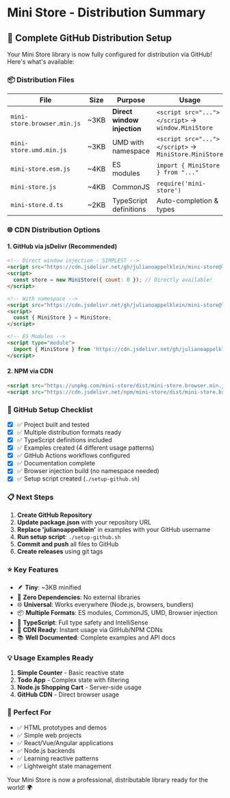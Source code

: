 # Mini Store - Distribution Summary

## 🎉 Complete GitHub Distribution Setup

Your Mini Store library is now fully configured for distribution via GitHub! Here's what's available:

### 📦 Distribution Files

| File | Size | Purpose | Usage |
|------|------|---------|-------|
| `mini-store.browser.min.js` | ~3KB | **Direct window injection** | `<script src="..."></script>` → `window.MiniStore` |
| `mini-store.umd.min.js` | ~3KB | UMD with namespace | `<script src="..."></script>` → `MiniStore.MiniStore` |
| `mini-store.esm.js` | ~4KB | ES modules | `import { MiniStore } from "..."` |
| `mini-store.js` | ~4KB | CommonJS | `require('mini-store')` |
| `mini-store.d.ts` | ~2KB | TypeScript definitions | Auto-completion & types |

### 🌐 CDN Distribution Options

#### 1. GitHub via jsDelivr (Recommended)
```html
<!-- Direct window injection - SIMPLEST -->
<script src="https://cdn.jsdelivr.net/gh/julianoappelklein/mini-store@latest/dist/mini-store.browser.min.js"></script>
<script>
  const store = new MiniStore({ count: 0 }); // Directly available!
</script>

<!-- With namespace -->
<script src="https://cdn.jsdelivr.net/gh/julianoappelklein/mini-store@latest/dist/mini-store.umd.min.js"></script>
<script>
  const { MiniStore } = MiniStore;
</script>

<!-- ES Modules -->
<script type="module">
  import { MiniStore } from 'https://cdn.jsdelivr.net/gh/julianoappelklein/mini-store@latest/dist/mini-store.esm.js';
</script>
```

#### 2. NPM via CDN
```html
<script src="https://unpkg.com/mini-store/dist/mini-store.browser.min.js"></script>
<script src="https://cdn.jsdelivr.net/npm/mini-store/dist/mini-store.browser.min.js"></script>
```

### 🚀 GitHub Setup Checklist

- [x] ✅ Project built and tested
- [x] ✅ Multiple distribution formats ready
- [x] ✅ TypeScript definitions included
- [x] ✅ Examples created (4 different usage patterns)
- [x] ✅ GitHub Actions workflows configured
- [x] ✅ Documentation complete
- [x] ✅ Browser injection build (no namespace needed)
- [x] ✅ Setup script created (`./setup-github.sh`)

### 📋 Next Steps

1. **Create GitHub Repository**
2. **Update package.json** with your repository URL
3. **Replace 'julianoappelklein'** in examples with your GitHub username
4. **Run setup script**: `./setup-github.sh`
5. **Commit and push** all files to GitHub
6. **Create releases** using git tags

### ⭐ Key Features

- 🪶 **Tiny**: ~3KB minified
- 🚀 **Zero Dependencies**: No external libraries
- 🌐 **Universal**: Works everywhere (Node.js, browsers, bundlers)
- 📦 **Multiple Formats**: ES modules, CommonJS, UMD, Browser injection
- 🎯 **TypeScript**: Full type safety and IntelliSense
- 🔧 **CDN Ready**: Instant usage via GitHub/NPM CDNs
- 📚 **Well Documented**: Complete examples and API docs

### 💡 Usage Examples Ready

1. **Simple Counter** - Basic reactive state
2. **Todo App** - Complex state with filtering
3. **Node.js Shopping Cart** - Server-side usage
4. **GitHub CDN** - Direct browser usage

### 🎯 Perfect For

- ✅ HTML prototypes and demos
- ✅ Simple web projects
- ✅ React/Vue/Angular applications
- ✅ Node.js backends
- ✅ Learning reactive patterns
- ✅ Lightweight state management

Your Mini Store is now a professional, distributable library ready for the world! 🌍
